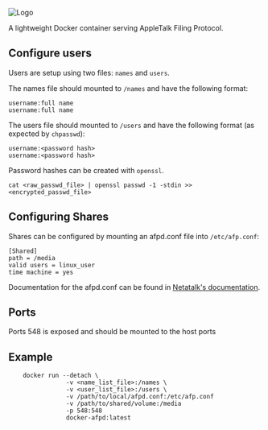 ![Logo](http://svg.wiersma.co.za/github/project?lang=docker&title=afpd)

A lightweight Docker container serving AppleTalk Filing Protocol.

## Configure users

Users are setup using two files: ```names``` and ```users```.

The names file should mounted to ```/names``` and have the following format:

```
username:full name
username:full name
```

The users file should mounted to ```/users``` and have the following format (as expected by ```chpasswd```):

```
username:<password hash>
username:<password hash>
```

Password hashes can be created with ```openssl```.

```
cat <raw_passwd_file> | openssl passwd -1 -stdin >> <encrypted_passwd_file>
```

## Configuring Shares

Shares can be configured by mounting an afpd.conf file into ```/etc/afp.conf```:

```
[Shared]
path = /media
valid users = linux_user
time machine = yes
```

Documentation for the afpd.conf can be found in [Netatalk's documentation](http://netatalk.sourceforge.net/3.0/htmldocs/afp.conf.5.html).

## Ports

Ports 548 is exposed and should be mounted to the host ports

## Example

```
    docker run --detach \
                -v <name_list_file>:/names \
                -v <user_list_file>:/users \
                -v /path/to/local/afpd.conf:/etc/afp.conf
                -v /path/to/shared/volume:/media
                -p 548:548
                docker-afpd:latest
```
